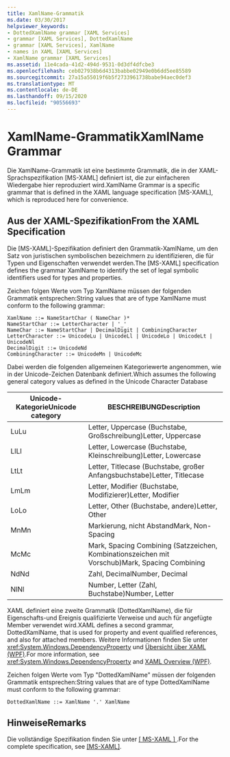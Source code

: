 ```yaml
---
title: XamlName-Grammatik
ms.date: 03/30/2017
helpviewer_keywords:
- DottedXamlName grammar [XAML Services]
- grammar [XAML Services], DottedXamlName
- grammar [XAML Services], XamlName
- names in XAML [XAML Services]
- XamlName grammar [XAML Services]
ms.assetid: 11e4cada-41d2-494d-9531-0d3df4dfcbe3
ms.openlocfilehash: ceb027938b6d4313babbe02949e0b6dd5ee85589
ms.sourcegitcommit: 27a15a55019f6b5f2733961738babe94aec0def3
ms.translationtype: MT
ms.contentlocale: de-DE
ms.lasthandoff: 09/15/2020
ms.locfileid: "90556693"
---
```

# <a name="xamlname-grammar"></a><span data-ttu-id="ccf23-102">XamlName-Grammatik</span><span class="sxs-lookup"><span data-stu-id="ccf23-102">XamlName Grammar</span></span>

<span data-ttu-id="ccf23-103">Die XamlName-Grammatik ist eine bestimmte Grammatik, die in der XAML-Sprachspezifikation [MS-XAML] definiert ist, die zur einfacheren Wiedergabe hier reproduziert wird.</span><span class="sxs-lookup"><span data-stu-id="ccf23-103">XamlName Grammar is a specific grammar that is defined in the XAML language specification [MS-XAML], which is reproduced here for convenience.</span></span>

## <a name="from-the-xaml-specification"></a><span data-ttu-id="ccf23-104">Aus der XAML-Spezifikation</span><span class="sxs-lookup"><span data-stu-id="ccf23-104">From the XAML Specification</span></span>

<span data-ttu-id="ccf23-105">Die [MS-XAML]-Spezifikation definiert den Grammatik-XamlName, um den Satz von juristischen symbolischen bezeichmern zu identifizieren, die für Typen und Eigenschaften verwendet werden.</span><span class="sxs-lookup"><span data-stu-id="ccf23-105">The [MS-XAML] specification defines the grammar XamlName to identify the set of legal symbolic identifiers used for types and properties.</span></span>

<span data-ttu-id="ccf23-106">Zeichen folgen Werte vom Typ XamlName müssen der folgenden Grammatik entsprechen:</span><span class="sxs-lookup"><span data-stu-id="ccf23-106">String values that are of type XamlName must conform to the following grammar:</span></span>

```xaml
XamlName ::= NameStartChar ( NameChar )*
NameStartChar ::= LetterCharacter | '_'
NameChar ::= NameStartChar | DecimalDigit | CombiningCharacter
LetterCharacter ::= UnicodeLu | UnicodeLl | UnicodeLo | UnicodeLt | UnicodeNl
DecimalDigit ::= UnicodeNd
CombiningCharacter ::= UnicodeMn | UnicodeMc
```

<span data-ttu-id="ccf23-107">Dabei werden die folgenden allgemeinen Kategoriewerte angenommen, wie in der Unicode-Zeichen Datenbank definiert.</span><span class="sxs-lookup"><span data-stu-id="ccf23-107">Which assumes the following general category values as defined in the Unicode Character Database</span></span>

| <span data-ttu-id="ccf23-108">Unicode-Kategorie</span><span class="sxs-lookup"><span data-stu-id="ccf23-108">Unicode category</span></span>   | <span data-ttu-id="ccf23-109">BESCHREIBUNG</span><span class="sxs-lookup"><span data-stu-id="ccf23-109">Description</span></span>                   |
|--------------------|-------------------------------|
| <span data-ttu-id="ccf23-110">Lu</span><span class="sxs-lookup"><span data-stu-id="ccf23-110">Lu</span></span>                 | <span data-ttu-id="ccf23-111">Letter, Uppercase (Buchstabe, Großschreibung)</span><span class="sxs-lookup"><span data-stu-id="ccf23-111">Letter, Uppercase</span></span>             |
| <span data-ttu-id="ccf23-112">Ll</span><span class="sxs-lookup"><span data-stu-id="ccf23-112">Ll</span></span>                 | <span data-ttu-id="ccf23-113">Letter, Lowercase (Buchstabe, Kleinschreibung)</span><span class="sxs-lookup"><span data-stu-id="ccf23-113">Letter, Lowercase</span></span>             |
| <span data-ttu-id="ccf23-114">Lt</span><span class="sxs-lookup"><span data-stu-id="ccf23-114">Lt</span></span>                 | <span data-ttu-id="ccf23-115">Letter, Titlecase (Buchstabe, großer Anfangsbuchstabe)</span><span class="sxs-lookup"><span data-stu-id="ccf23-115">Letter, Titlecase</span></span>             |
| <span data-ttu-id="ccf23-116">Lm</span><span class="sxs-lookup"><span data-stu-id="ccf23-116">Lm</span></span>                 | <span data-ttu-id="ccf23-117">Letter, Modifier (Buchstabe, Modifizierer)</span><span class="sxs-lookup"><span data-stu-id="ccf23-117">Letter, Modifier</span></span>              |
| <span data-ttu-id="ccf23-118">Lo</span><span class="sxs-lookup"><span data-stu-id="ccf23-118">Lo</span></span>                 | <span data-ttu-id="ccf23-119">Letter, Other (Buchstabe, andere)</span><span class="sxs-lookup"><span data-stu-id="ccf23-119">Letter, Other</span></span>                 |
| <span data-ttu-id="ccf23-120">Mn</span><span class="sxs-lookup"><span data-stu-id="ccf23-120">Mn</span></span>                 | <span data-ttu-id="ccf23-121">Markierung, nicht Abstand</span><span class="sxs-lookup"><span data-stu-id="ccf23-121">Mark, Non-Spacing</span></span>             |
| <span data-ttu-id="ccf23-122">Mc</span><span class="sxs-lookup"><span data-stu-id="ccf23-122">Mc</span></span>                 | <span data-ttu-id="ccf23-123">Mark, Spacing Combining (Satzzeichen, Kombinationszeichen mit Vorschub)</span><span class="sxs-lookup"><span data-stu-id="ccf23-123">Mark, Spacing Combining</span></span>       |
| <span data-ttu-id="ccf23-124">Nd</span><span class="sxs-lookup"><span data-stu-id="ccf23-124">Nd</span></span>                 | <span data-ttu-id="ccf23-125">Zahl, Decimal</span><span class="sxs-lookup"><span data-stu-id="ccf23-125">Number, Decimal</span></span>               |
| <span data-ttu-id="ccf23-126">Nl</span><span class="sxs-lookup"><span data-stu-id="ccf23-126">Nl</span></span>                 | <span data-ttu-id="ccf23-127">Number, Letter (Zahl, Buchstabe)</span><span class="sxs-lookup"><span data-stu-id="ccf23-127">Number, Letter</span></span>                |

<span data-ttu-id="ccf23-128">XAML definiert eine zweite Grammatik (DottedXamlName), die für Eigenschafts-und Ereignis qualifizierte Verweise und auch für angefügte Member verwendet wird.</span><span class="sxs-lookup"><span data-stu-id="ccf23-128">XAML defines a second grammar, DottedXamlName, that is used for property and event qualified references, and also for attached members.</span></span> <span data-ttu-id="ccf23-129">Weitere Informationen finden Sie unter <xref:System.Windows.DependencyProperty> und [Übersicht über XAML (WPF)](../fundamentals/xaml.md).</span><span class="sxs-lookup"><span data-stu-id="ccf23-129">For more information, see <xref:System.Windows.DependencyProperty> and [XAML Overview (WPF)](../fundamentals/xaml.md).</span></span>

<span data-ttu-id="ccf23-130">Zeichen folgen Werte vom Typ "DottedXamlName" müssen der folgenden Grammatik entsprechen:</span><span class="sxs-lookup"><span data-stu-id="ccf23-130">String values that are of type DottedXamlName must conform to the following grammar:</span></span>

```xaml
DottedXamlName ::= XamlName '.' XamlName
```

## <a name="remarks"></a><span data-ttu-id="ccf23-131">Hinweise</span><span class="sxs-lookup"><span data-stu-id="ccf23-131">Remarks</span></span>

<span data-ttu-id="ccf23-132">Die vollständige Spezifikation finden Sie unter [ \[ MS-XAML \] ](/previous-versions/msp-n-p/ff650760(v=pandp.10)).</span><span class="sxs-lookup"><span data-stu-id="ccf23-132">For the complete specification, see [\[MS-XAML\]](/previous-versions/msp-n-p/ff650760(v=pandp.10)).</span></span>
